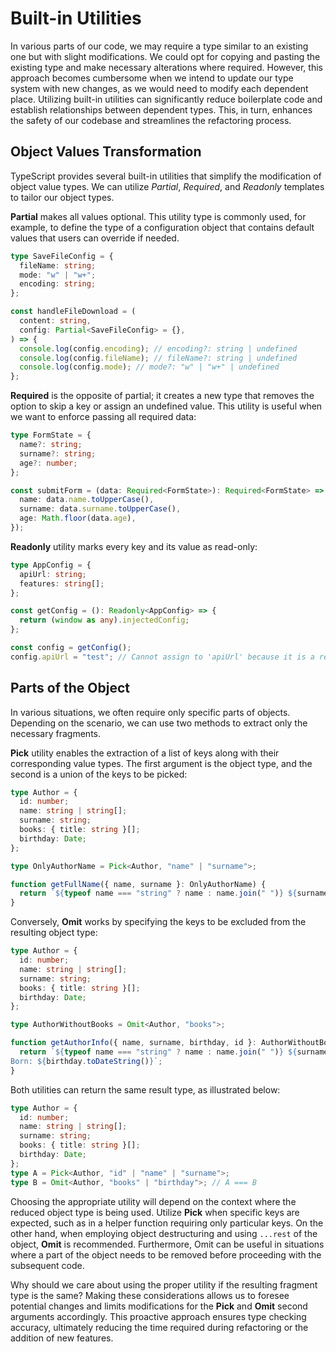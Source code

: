 # Built-in Utilities

In various parts of our code, we may require a type similar to an existing one but with slight modifications. We could opt for copying and pasting the existing type and make necessary alterations where required. However, this approach becomes cumbersome when we intend to update our type system with new changes, as we would need to modify each dependent place. Utilizing built-in utilities can significantly reduce boilerplate code and establish relationships between dependent types. This, in turn, enhances the safety of our codebase and streamlines the refactoring process.

## Object Values Transformation

TypeScript provides several built-in utilities that simplify the modification of object value types. We can utilize _Partial_, _Required_, and _Readonly_ templates to tailor our object types.

**Partial** makes all values optional. This utility type is commonly used, for example, to define the type of a configuration object that contains default values that users can override if needed.

```ts
type SaveFileConfig = {
  fileName: string;
  mode: "w" | "w+";
  encoding: string;
};

const handleFileDownload = (
  content: string,
  config: Partial<SaveFileConfig> = {},
) => {
  console.log(config.encoding); // encoding?: string | undefined
  console.log(config.fileName); // fileName?: string | undefined
  console.log(config.mode); // mode?: "w" | "w+" | undefined
};
```

**Required** is the opposite of partial; it creates a new type that removes the option to skip a key or assign an undefined value. This utility is useful when we want to enforce passing all required data:

```ts
type FormState = {
  name?: string;
  surname?: string;
  age?: number;
};

const submitForm = (data: Required<FormState>): Required<FormState> => ({
  name: data.name.toUpperCase(),
  surname: data.surname.toUpperCase(),
  age: Math.floor(data.age),
});
```

**Readonly** utility marks every key and its value as read-only:

```ts
type AppConfig = {
  apiUrl: string;
  features: string[];
};

const getConfig = (): Readonly<AppConfig> => {
  return (window as any).injectedConfig;
};

const config = getConfig();
config.apiUrl = "test"; // Cannot assign to 'apiUrl' because it is a read-only property.
```

## Parts of the Object

In various situations, we often require only specific parts of objects. Depending on the scenario, we can use two methods to extract only the necessary fragments.

**Pick** utility enables the extraction of a list of keys along with their corresponding value types. The first argument is the object type, and the second is a union of the keys to be picked:

```ts
type Author = {
  id: number;
  name: string | string[];
  surname: string;
  books: { title: string }[];
  birthday: Date;
};

type OnlyAuthorName = Pick<Author, "name" | "surname">;

function getFullName({ name, surname }: OnlyAuthorName) {
  return `${typeof name === "string" ? name : name.join(" ")} ${surname}`;
}
```

Conversely, **Omit** works by specifying the keys to be excluded from the resulting object type:

```ts
type Author = {
  id: number;
  name: string | string[];
  surname: string;
  books: { title: string }[];
  birthday: Date;
};

type AuthorWithoutBooks = Omit<Author, "books">;

function getAuthorInfo({ name, surname, birthday, id }: AuthorWithoutBooks) {
  return `${typeof name === "string" ? name : name.join(" ")} ${surname} (${id})
Born: ${birthday.toDateString()}`;
}
```

Both utilities can return the same result type, as illustrated below:

```ts
type Author = {
  id: number;
  name: string | string[];
  surname: string;
  books: { title: string }[];
  birthday: Date;
};
type A = Pick<Author, "id" | "name" | "surname">;
type B = Omit<Author, "books" | "birthday">; // A === B
```

Choosing the appropriate utility will depend on the context where the reduced object type is being used. Utilize **Pick** when specific keys are expected, such as in a helper function requiring only particular keys. On the other hand, when employing object destructuring and using `...rest` of the object, **Omit** is recommended. Furthermore, Omit can be useful in situations where a part of the object needs to be removed before proceeding with the subsequent code.

Why should we care about using the proper utility if the resulting fragment type is the same? Making these considerations allows us to foresee potential changes and limits modifications for the **Pick** and **Omit** second arguments accordingly. This proactive approach ensures type checking accuracy, ultimately reducing the time required during refactoring or the addition of new features.
